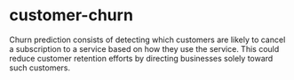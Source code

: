 # customer-churn
Churn prediction consists of detecting which customers are likely to cancel a subscription to a service based on how they use the service. This could reduce customer retention efforts by directing businesses solely toward such customers. 
